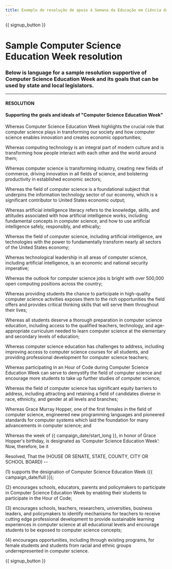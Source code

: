 ```yaml
---
title: Exemplo de resolução de apoio à Semana da Educação em Ciência da Computação e à Hora do Código
---
```


{{ signup_button }}

# Sample Computer Science Education Week resolution

### Below is language for a sample resolution supportive of Computer Science Education Week and its goals that can be used by state and local legislators.

* * *

#### **RESOLUTION**  


#### Supporting the goals and ideals of "Computer Science Education Week"

Whereas Computer Science Education Week highlights the crucial role that computer science plays in transforming our society and how computer science enables innovation and creates economic opportunities;

Whereas computing technology is an integral part of modern culture and is transforming how people interact with each other and the world around them;

Whereas computer science is transforming industry, creating new fields of commerce, driving innovation in all fields of science, and bolstering productivity in established economic sectors;

Whereas the field of computer science is a foundational subject that underpins the information technology sector of our economy, which is a significant contributor to United States economic output;

Whereas artificial intelligence literacy refers to the knowledge, skills, and attitudes associated with how artificial intelligence works, including fundamental concepts in computer science, and how to use artificial intelligence safely, responsibly, and ethically;

Whereas the field of computer science, including artificial intelligence, are technologies with the power to fundamentally transform nearly all sectors of the United States economy;

Whereas technological leadership in all areas of computer science, including artificial intelligence, is an economic and national security imperative;

Whereas the outlook for computer science jobs is bright with over 500,000 open computing positions across the country;

Whereas providing students the chance to participate in high-quality computer science activities exposes them to the rich opportunities the field offers and provides critical thinking skills that will serve them throughout their lives;

Whereas all students deserve a thorough preparation in computer science education, including access to the qualified teachers, technology, and age-appropriate curriculum needed to learn computer science at the elementary and secondary levels of education;

Whereas computer science education has challenges to address, including improving access to computer science courses for all students, and providing professional development for computer science teachers;

Whereas participating in an Hour of Code during Computer Science Education Week can serve to demystify the field of computer science and encourage more students to take up further studies of computer science;

Whereas the field of computer science has significant equity barriers to address, including attracting and retaining a field of candidates diverse in race, ethnicity, and gender at all levels and branches;

Whereas Grace Murray Hopper, one of the first females in the field of computer science, engineered new programming languages and pioneered standards for computer systems which laid the foundation for many advancements in computer science; and

Whereas the week of {{ campaign_date/start_long }}, in honor of Grace Hopper's birthday, is designated as ‘Computer Science Education Week’: Now, therefore, be it <br />

Resolved, That the (HOUSE OR SENATE, STATE, COUNTY, CITY OR SCHOOL BOARD) --

(1) supports the designation of Computer Science Education Week ({{ campaign_date/full }});

(2) encourages schools, educators, parents and policymakers to participate in Computer Science Education Week by enabling their students to participate in the Hour of Code;

(3) encourages schools, teachers, researchers, universities, business leaders, and policymakers to identify mechanisms for teachers to receive cutting edge professional development to provide sustainable learning experiences in computer science at all educational levels and encourage students to be exposed to computer science concepts;

(4) encourages opportunities, including through existing programs, for female students and students from racial and ethnic groups underrepresented in computer science.

{{ signup_button }}